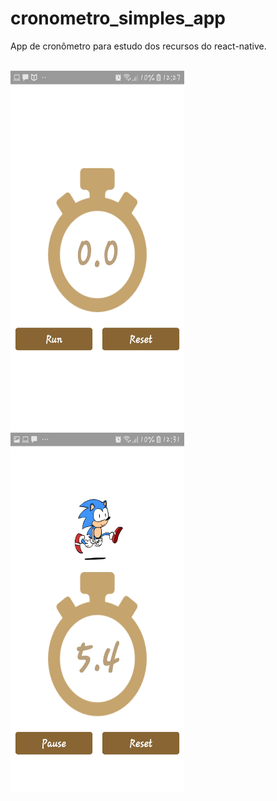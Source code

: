 # cronometro_simples_app
<p>App de cronômetro para estudo dos recursos do react-native.<p><br/>
  <img src="assets/demo2.jpeg" alt="demo2 img" width="278px" height="576" style="margin-right: 10px"/>
 <img src="assets/demo1.jpeg" alt="demo img" width="278px" height="576"/>

